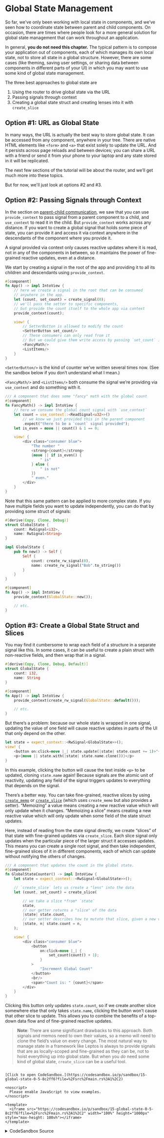 # Global State Management

So far, we've only been working with local state in components, and we’ve seen how to coordinate state between parent and child components. On occasion, there are times where people look for a more general solution for global state management that can work throughout an application.

In general, **you do not need this chapter.** The typical pattern is to compose your application out of components, each of which manages its own local state, not to store all state in a global structure. However, there are some cases (like theming, saving user settings, or sharing data between components in different parts of your UI) in which you may want to use some kind of global state management.

The three best approaches to global state are

1. Using the router to drive global state via the URL
2. Passing signals through context
3. Creating a global state struct and creating lenses into it with `create_slice`

## Option #1: URL as Global State

In many ways, the URL is actually the best way to store global state. It can be accessed from any component, anywhere in your tree. There are native HTML elements like `<form>` and `<a>` that exist solely to update the URL. And it persists across page reloads and between devices; you can share a URL with a friend or send it from your phone to your laptop and any state stored in it will be replicated.

The next few sections of the tutorial will be about the router, and we’ll get much more into these topics.

But for now, we'll just look at options #2 and #3.

## Option #2: Passing Signals through Context

In the section on [parent-child communication](view/08_parent_child.md), we saw that you can use `provide_context` to pass signal from a parent component to a child, and `use_context` to read it in the child. But `provide_context` works across any distance. If you want to create a global signal that holds some piece of state, you can provide it and access it via context anywhere in the descendants of the component where you provide it.

A signal provided via context only causes reactive updates where it is read, not in any of the components in between, so it maintains the power of fine-grained reactive updates, even at a distance.

We start by creating a signal in the root of the app and providing it to
all its children and descendants using `provide_context`.

```rust
#[component]
fn App() -> impl IntoView {
    // here we create a signal in the root that can be consumed
    // anywhere in the app.
    let (count, set_count) = create_signal(0);
    // we'll pass the setter to specific components,
    // but provide the count itself to the whole app via context
    provide_context(count);

    view! {
        // SetterButton is allowed to modify the count
        <SetterButton set_count/>
        // These consumers can only read from it
        // But we could give them write access by passing `set_count` if we wanted
        <FancyMath/>
        <ListItems/>
    }
}
```

`<SetterButton/>` is the kind of counter we’ve written several times now.
(See the sandbox below if you don’t understand what I mean.)

`<FancyMath/>` and `<ListItems/>` both consume the signal we’re providing via
`use_context` and do something with it.

```rust
/// A component that does some "fancy" math with the global count
#[component]
fn FancyMath() -> impl IntoView {
    // here we consume the global count signal with `use_context`
    let count = use_context::<ReadSignal<u32>>()
        // we know we just provided this in the parent component
        .expect("there to be a `count` signal provided");
    let is_even = move || count() & 1 == 0;

    view! {
        <div class="consumer blue">
            "The number "
            <strong>{count}</strong>
            {move || if is_even() {
                " is"
            } else {
                " is not"
            }}
            " even."
        </div>
    }
}
```

Note that this same pattern can be applied to more complex state. If you have multiple fields you want to update independently, you can do that by providing some struct of signals:

```rust
#[derive(Copy, Clone, Debug)]
struct GlobalState {
    count: RwSignal<i32>,
    name: RwSignal<String>
}

impl GlobalState {
    pub fn new() -> Self {
        Self {
            count: create_rw_signal(0),
            name: create_rw_signal("Bob".to_string())
        }
    }
}

#[component]
fn App() -> impl IntoView {
    provide_context(GlobalState::new());

    // etc.
}
```

## Option #3: Create a Global State Struct and Slices

You may find it cumbersome to wrap each field of a structure in a separate signal like this. In some cases, it can be useful to create a plain struct with non-reactive fields, and then wrap that in a signal.

```rust
#[derive(Copy, Clone, Debug, Default)]
struct GlobalState {
    count: i32,
    name: String
}

#[component]
fn App() -> impl IntoView {
    provide_context(create_rw_signal(GlobalState::default()));

    // etc.
}
```

But there’s a problem: because our whole state is wrapped in one signal, updating the value of one field will cause reactive updates in parts of the UI that only depend on the other.

```rust
let state = expect_context::<RwSignal<GlobalState>>();
view! {
    <button on:click=move |_| state.update(|state| state.count += 1)>"+1"</button>
    <p>{move || state.with(|state| state.name.clone())}</p>
}
```

In this example, clicking the button will cause the text inside `<p>` to be updated, cloning `state.name` again! Because signals are the atomic unit of reactivity, updating any field of the signal triggers updates to everything that depends on the signal.

There’s a better way. You can take fine-grained, reactive slices by using [`create_memo`](https://docs.rs/leptos/latest/leptos/fn.create_memo.html) or [`create_slice`](https://docs.rs/leptos/latest/leptos/fn.create_slice.html) (which uses `create_memo` but also provides a setter). “Memoizing” a value means creating a new reactive value which will only update when it changes. “Memoizing a slice” means creating a new reactive value which will only update when some field of the state struct updates.

Here, instead of reading from the state signal directly, we create “slices” of that state with fine-grained updates via `create_slice`. Each slice signal only updates when the particular piece of the larger struct it accesses updates. This means you can create a single root signal, and then take independent, fine-grained slices of it in different components, each of which can update without notifying the others of changes.

```rust
/// A component that updates the count in the global state.
#[component]
fn GlobalStateCounter() -> impl IntoView {
    let state = expect_context::<RwSignal<GlobalState>>();

    // `create_slice` lets us create a "lens" into the data
    let (count, set_count) = create_slice(

        // we take a slice *from* `state`
        state,
        // our getter returns a "slice" of the data
        |state| state.count,
        // our setter describes how to mutate that slice, given a new value
        |state, n| state.count = n,
    );

    view! {
        <div class="consumer blue">
            <button
                on:click=move |_| {
                    set_count(count() + 1);
                }
            >
                "Increment Global Count"
            </button>
            <br/>
            <span>"Count is: " {count}</span>
        </div>
    }
}
```

Clicking this button only updates `state.count`, so if we create another slice
somewhere else that only takes `state.name`, clicking the button won’t cause
that other slice to update. This allows you to combine the benefits of a top-down
data flow and of fine-grained reactive updates.

> **Note**: There are some significant drawbacks to this approach. Both signals and memos need to own their values, so a memo will need to clone the field’s value on every change. The most natural way to manage state in a framework like Leptos is always to provide signals that are as locally-scoped and fine-grained as they can be, not to hoist everything up into global state. But when you _do_ need some kind of global state, `create_slice` can be a useful tool.

```admonish sandbox title="Live example" collapsible=true

[Click to open CodeSandbox.](https://codesandbox.io/p/sandbox/15-global-state-0-5-8c2ff6?file=%2Fsrc%2Fmain.rs%3A1%2C2)

<noscript>
  Please enable JavaScript to view examples.
</noscript>

<template>
  <iframe src="https://codesandbox.io/p/sandbox/15-global-state-0-5-8c2ff6?file=%2Fsrc%2Fmain.rs%3A1%2C2" width="100%" height="1000px" style="max-height: 100vh"></iframe>
</template>

```

<details>
<summary>CodeSandbox Source</summary>

```rust
use leptos::*;

// So far, we've only been working with local state in components
// We've only seen how to communicate between parent and child components
// But there are also more general ways to manage global state
//
// The three best approaches to global state are
// 1. Using the router to drive global state via the URL
// 2. Passing signals through context
// 3. Creating a global state struct and creating lenses into it with `create_slice`
//
// Option #1: URL as Global State
// The next few sections of the tutorial will be about the router.
// So for now, we'll just look at options #2 and #3.

// Option #2: Pass Signals through Context
//
// In virtual DOM libraries like React, using the Context API to manage global
// state is a bad idea: because the entire app exists in a tree, changing
// some value provided high up in the tree can cause the whole app to render.
//
// In fine-grained reactive libraries like Leptos, this is simply not the case.
// You can create a signal in the root of your app and pass it down to other
// components using provide_context(). Changing it will only cause rerendering
// in the specific places it is actually used, not the whole app.
#[component]
fn Option2() -> impl IntoView {
    // here we create a signal in the root that can be consumed
    // anywhere in the app.
    let (count, set_count) = create_signal(0);
    // we'll pass the setter to specific components,
    // but provide the count itself to the whole app via context
    provide_context(count);

    view! {
        <h1>"Option 2: Passing Signals"</h1>
        // SetterButton is allowed to modify the count
        <SetterButton set_count/>
        // These consumers can only read from it
        // But we could give them write access by passing `set_count` if we wanted
        <div style="display: flex">
            <FancyMath/>
            <ListItems/>
        </div>
    }
}

/// A button that increments our global counter.
#[component]
fn SetterButton(set_count: WriteSignal<u32>) -> impl IntoView {
    view! {
        <div class="provider red">
            <button on:click=move |_| set_count.update(|count| *count += 1)>
                "Increment Global Count"
            </button>
        </div>
    }
}

/// A component that does some "fancy" math with the global count
#[component]
fn FancyMath() -> impl IntoView {
    // here we consume the global count signal with `use_context`
    let count = use_context::<ReadSignal<u32>>()
        // we know we just provided this in the parent component
        .expect("there to be a `count` signal provided");
    let is_even = move || count() & 1 == 0;

    view! {
        <div class="consumer blue">
            "The number "
            <strong>{count}</strong>
            {move || if is_even() {
                " is"
            } else {
                " is not"
            }}
            " even."
        </div>
    }
}

/// A component that shows a list of items generated from the global count.
#[component]
fn ListItems() -> impl IntoView {
    // again, consume the global count signal with `use_context`
    let count = use_context::<ReadSignal<u32>>().expect("there to be a `count` signal provided");

    let squares = move || {
        (0..count())
            .map(|n| view! { <li>{n}<sup>"2"</sup> " is " {n * n}</li> })
            .collect::<Vec<_>>()
    };

    view! {
        <div class="consumer green">
            <ul>{squares}</ul>
        </div>
    }
}

// Option #3: Create a Global State Struct
//
// You can use this approach to build a single global data structure
// that holds the state for your whole app, and then access it by
// taking fine-grained slices using `create_slice` or `create_memo`,
// so that changing one part of the state doesn't cause parts of your
// app that depend on other parts of the state to change.

#[derive(Default, Clone, Debug)]
struct GlobalState {
    count: u32,
    name: String,
}

#[component]
fn Option3() -> impl IntoView {
    // we'll provide a single signal that holds the whole state
    // each component will be responsible for creating its own "lens" into it
    let state = create_rw_signal(GlobalState::default());
    provide_context(state);

    view! {
        <h1>"Option 3: Passing Signals"</h1>
        <div class="red consumer" style="width: 100%">
            <h2>"Current Global State"</h2>
            <pre>
                {move || {
                    format!("{:#?}", state.get())
                }}
            </pre>
        </div>
        <div style="display: flex">
            <GlobalStateCounter/>
            <GlobalStateInput/>
        </div>
    }
}

/// A component that updates the count in the global state.
#[component]
fn GlobalStateCounter() -> impl IntoView {
    let state = use_context::<RwSignal<GlobalState>>().expect("state to have been provided");

    // `create_slice` lets us create a "lens" into the data
    let (count, set_count) = create_slice(

        // we take a slice *from* `state`
        state,
        // our getter returns a "slice" of the data
        |state| state.count,
        // our setter describes how to mutate that slice, given a new value
        |state, n| state.count = n,
    );

    view! {
        <div class="consumer blue">
            <button
                on:click=move |_| {
                    set_count(count() + 1);
                }
            >
                "Increment Global Count"
            </button>
            <br/>
            <span>"Count is: " {count}</span>
        </div>
    }
}

/// A component that updates the count in the global state.
#[component]
fn GlobalStateInput() -> impl IntoView {
    let state = use_context::<RwSignal<GlobalState>>().expect("state to have been provided");

    // this slice is completely independent of the `count` slice
    // that we created in the other component
    // neither of them will cause the other to rerun
    let (name, set_name) = create_slice(
        // we take a slice *from* `state`
        state,
        // our getter returns a "slice" of the data
        |state| state.name.clone(),
        // our setter describes how to mutate that slice, given a new value
        |state, n| state.name = n,
    );

    view! {
        <div class="consumer green">
            <input
                type="text"
                prop:value=name
                on:input=move |ev| {
                    set_name(event_target_value(&ev));
                }
            />
            <br/>
            <span>"Name is: " {name}</span>
        </div>
    }
}
// This `main` function is the entry point into the app
// It just mounts our component to the <body>
// Because we defined it as `fn App`, we can now use it in a
// template as <App/>
fn main() {
    leptos::mount_to_body(|| view! { <Option2/><Option3/> })
}
```

</details>
</preview>
